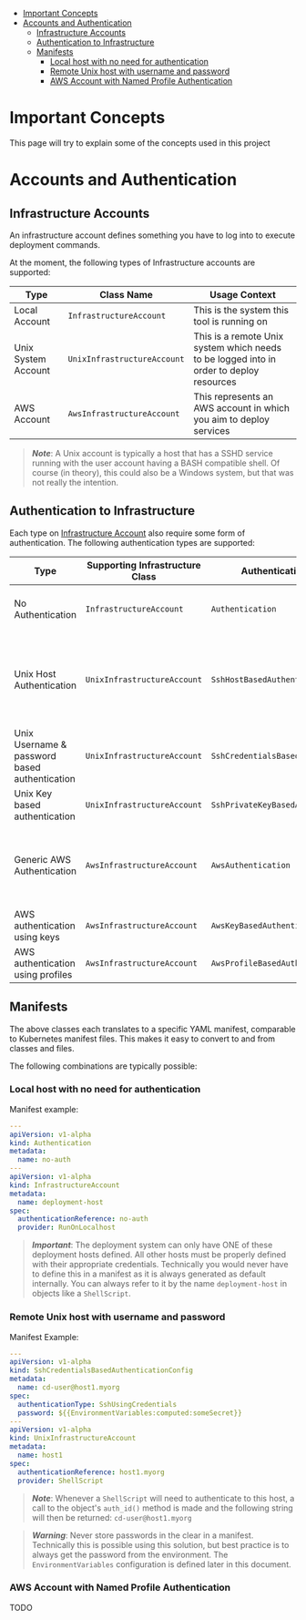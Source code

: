 
- [Important Concepts](#important-concepts)
- [Accounts and Authentication](#accounts-and-authentication)
  - [Infrastructure Accounts](#infrastructure-accounts)
  - [Authentication to Infrastructure](#authentication-to-infrastructure)
  - [Manifests](#manifests)
    - [Local host with no need for authentication](#local-host-with-no-need-for-authentication)
    - [Remote Unix host with username and password](#remote-unix-host-with-username-and-password)
    - [AWS Account with Named Profile Authentication](#aws-account-with-named-profile-authentication)

# Important Concepts

This page will try to explain some of the concepts used in this project

# Accounts and Authentication

## Infrastructure Accounts

An infrastructure account defines something you have to log into to execute deployment commands.

At the moment, the following types of Infrastructure accounts are supported:

| Type                | Class Name                   | Usage Context                                                                           |
|---------------------|------------------------------|-----------------------------------------------------------------------------------------|
| Local Account       | `InfrastructureAccount`      | This is the system this tool is running on                                              |
| Unix System Account | `UnixInfrastructureAccount`  | This is a remote Unix system which needs to be logged into in order to deploy resources |
| AWS Account         | `AwsInfrastructureAccount`   | This represents an AWS account in which you aim to deploy services                      |

> _**Note**_: A Unix account is typically a host that has a SSHD service running with the user account having a BASH compatible shell. Of course (in theory), this could also be a Windows system, but that was not really the intention.

## Authentication to Infrastructure

Each type on [Infrastructure Account](#infrastructure-account) also require some form of authentication. The following authentication types are supported:

| Type                                          | Supporting Infrastructure Class | Authentication Class Name                 | Usage Context                                                                                                                                                                             |
|-----------------------------------------------|---------------------------------|-------------------------------------------|-------------------------------------------------------------------------------------------------------------------------------------------------------------------------------------------|
| No Authentication                             | `InfrastructureAccount`         | `Authentication`                          | Only really used for the local account that the tool is being run from.                                                                                                                   |
| Unix Host Authentication                      | `UnixInfrastructureAccount`     | `SshHostBasedAuthenticationConfig`        | Supporting SSH authentication to hosts, where those hosts are defined in local SSH configuration. for example in a file in `/etc/ssh/ssh_config.d`                                        |
| Unix Username & password based authentication | `UnixInfrastructureAccount`     | `SshCredentialsBasedAuthenticationConfig` | Supports unix authentication via SSH using a username and password.                                                                                                                       |
| Unix Key based authentication                 | `UnixInfrastructureAccount`     | `SshPrivateKeyBasedAuthenticationConfig`  | Supports unix authentication using private keys.                                                                                                                                          |
| Generic AWS Authentication                    | `AwsInfrastructureAccount`      | `AwsAuthentication`                       | AWS Authentication with no specifics defined and credentials are derived from the environment [more info](https://boto3.amazonaws.com/v1/documentation/api/latest/guide/credentials.html).|
| AWS authentication using keys                 | `AwsInfrastructureAccount`      | `AwsKeyBasedAuthentication`               | Uses AWS access key and secret key values to authenticate.                                                                                                                                |
| AWS authentication using profiles             | `AwsInfrastructureAccount`      | `AwsProfileBasedAuthentication`           | Uses AWS named profile to authenticate.                                                                                                                                                   |

## Manifests

The above classes each translates to a specific YAML manifest, comparable to Kubernetes manifest files. This makes it easy to convert to and from classes and files.

The following combinations are typically possible:

### Local host with no need for authentication

Manifest example:

```yaml
---
apiVersion: v1-alpha
kind: Authentication
metadata:
  name: no-auth
---
apiVersion: v1-alpha
kind: InfrastructureAccount
metadata:
  name: deployment-host
spec:
  authenticationReference: no-auth
  provider: RunOnLocalhost
```

> _**Important**_: The deployment system can only have ONE of these deployment hosts defined. All other hosts must be properly defined with their appropriate credentials. Technically you would never have to define this in a manifest as it is always generated as default internally. You can always refer to it by the name `deployment-host` in objects like a `ShellScript`.

### Remote Unix host with username and password

Manifest Example:

```yaml
---
apiVersion: v1-alpha
kind: SshCredentialsBasedAuthenticationConfig
metadata:
  name: cd-user@host1.myorg
spec:
  authenticationType: SshUsingCredentials
  password: ${{EnvironmentVariables:computed:someSecret}}
---
apiVersion: v1-alpha
kind: UnixInfrastructureAccount
metadata:
  name: host1
spec:
  authenticationReference: host1.myorg
  provider: ShellScript
```

> _**Note**_: Whenever a `ShellScript` will need to authenticate to this host, a call to the object's `auth_id()` method is made and the following string will then be returned: `cd-user@host1.myorg`

> _**Warning**_: Never store passwords in the clear in a manifest. Technically this is possible using this solution, but best practice is to always get the password from the environment. The `EnvironmentVariables` configuration is defined later in this document.

### AWS Account with Named Profile Authentication

TODO
